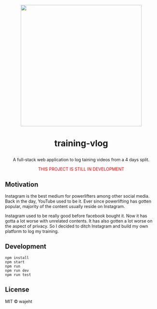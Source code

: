 <p align="center"><img src="https://raw.githubusercontent.com/wajeht/training-vlog/main/public/images/screenshot_index.png" width="400"></p>

# <p align="center">training-vlog</p>

<p align="center">A full-stack web application to log taining videos from a 4 days split.</p>

<p align="center"><span style="color:red">THIS PROJECT IS STILL IN DEVELOPMENT</span></p>

## Motivation

Instagram is the best medium for powerlifters among other social media. Back in the day, YouTube used to be it. Ever since powerlifting has gotten popular, majority of the content usually reside on Instagram.

Instagram used to be really good before facebook bought it. Now it has gotta a lot worse with unrelated contents. It has also gotten a lot worse on the aspect of privacy. So I decided to ditch Instagram and build my own platform to log my training.

## Development

```
npm install
npm start
npm run
npm run dev
npm run test
```

## License

MIT © wajeht
